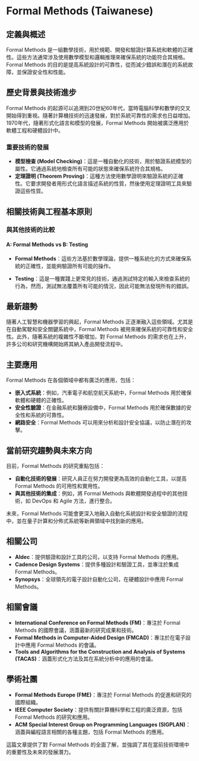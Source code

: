 # Formal Methods (Taiwanese)

## 定義與概述

Formal Methods 是一組數學技術，用於規範、開發和驗證計算系統和軟體的正確性。這些方法通常涉及使用數學模型和邏輯推理來確保系統的功能符合其規格。Formal Methods 的目的是提高系統設計的可靠性，從而減少錯誤和潛在的系統故障，並保證安全性和性能。

## 歷史背景與技術進步

Formal Methods 的起源可以追溯到20世紀60年代，當時電腦科學和數學的交叉開始得到重視。隨著計算機技術的迅速發展，對於系統可靠性的需求也日益增加。1970年代，隨著形式化語言和模型的發展，Formal Methods 開始被廣泛應用於軟體工程和硬體設計中。

### 重要技術的發展

- **模型檢查 (Model Checking)**：這是一種自動化的技術，用於驗證系統模型的屬性。它通過系統地檢查所有可能的狀態來確保系統符合其規格。
- **定理證明 (Theorem Proving)**：這種方法使用數學證明來驗證系統的正確性。它要求開發者用形式化語言描述系統的性質，然後使用定理證明工具來驗證這些性質。
  
## 相關技術與工程基本原則

### 與其他技術的比較

#### A: Formal Methods vs B: Testing

- **Formal Methods**：這些方法基於數學理論，提供一種系統化的方式來確保系統的正確性，並能夠驗證所有可能的操作。
  
- **Testing**：這是一種實踐上更常見的技術，通過測試特定的輸入來檢查系統的行為，然而，測試無法覆蓋所有可能的情況，因此可能無法發現所有的錯誤。

## 最新趨勢

隨著人工智慧和機器學習的興起，Formal Methods 正逐漸融入這些領域。尤其是在自動駕駛和安全關鍵系統中，Formal Methods 被用來確保系統的可靠性和安全性。此外，隨著系統的複雜性不斷增加，對 Formal Methods 的需求也在上升，許多公司和研究機構開始將其納入產品開發流程中。

## 主要應用

Formal Methods 在各個領域中都有廣泛的應用，包括：

- **嵌入式系統**：例如，汽車電子和航空航天系統中，Formal Methods 用於確保軟體和硬體的正確性。
- **安全性驗證**：在金融系統和醫療設備中，Formal Methods 用於確保數據的安全性和系統的可靠性。
- **網路安全**：Formal Methods 可以用來分析和設計安全協議，以防止潛在的攻擊。

## 當前研究趨勢與未來方向

目前，Formal Methods 的研究重點包括：

- **自動化技術的發展**：研究人員正在努力開發更為高效的自動化工具，以提高 Formal Methods 的可用性和實用性。
- **與其他技術的集成**：例如，將 Formal Methods 與軟體開發過程中的其他技術，如 DevOps 和 Agile 方法，進行整合。

未來，Formal Methods 可能會更深入地融入自動化系統設計和安全驗證的流程中，並在量子計算和分佈式系統等新興領域中找到新的應用。

## 相關公司

- **Aldec**：提供驗證和設計工具的公司，以支持 Formal Methods 的應用。
- **Cadence Design Systems**：提供多種設計和驗證工具，並專注於集成 Formal Methods。
- **Synopsys**：全球領先的電子設計自動化公司，在硬體設計中應用 Formal Methods。

## 相關會議

- **International Conference on Formal Methods (FM)**：專注於 Formal Methods 的國際會議，涵蓋最新的研究成果和技術。
- **Formal Methods in Computer-Aided Design (FMCAD)**：專注於在電子設計中應用 Formal Methods 的會議。
- **Tools and Algorithms for the Construction and Analysis of Systems (TACAS)**：涵蓋形式化方法及其在系統分析中的應用的會議。

## 學術社團

- **Formal Methods Europe (FME)**：專注於 Formal Methods 的促進和研究的國際組織。
- **IEEE Computer Society**：提供有關計算機科學和工程的廣泛資源，包括 Formal Methods 的研究和應用。
- **ACM Special Interest Group on Programming Languages (SIGPLAN)**：涵蓋與編程語言相關的各種主題，包括 Formal Methods 的應用。

這篇文章提供了對 Formal Methods 的全面了解，並強調了其在當前技術環境中的重要性及未來的發展潛力。